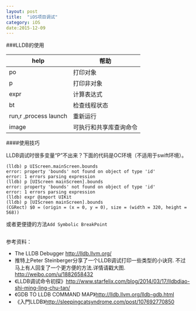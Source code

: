 ```yaml
---
layout: post
title:  "iOS项目调试"
category: iOS
date:2015-12-09
---
```



###LLDB的使用

help | 帮助
---|---
po 	| 打印对象
p  	| 打印非对象
expr | 计算表达式
bt | 检查线程状态
run,r ,process launch| 重新运行
image| 可执行和共享库查询命令


####使用技巧

LLDB调试时很多变量“P”不出来？下面的代码是OC环境（不适用于swift环境）。

```
(lldb) p UIScreen.mainScreen.bounds
error: property 'bounds' not found on object of type 'id'
error: 1 errors parsing expression
(lldb) p [UIScreen mainScreen].bounds
error: property 'bounds' not found on object of type 'id'
error: 1 errors parsing expression
(lldb) expr @import UIKit
(lldb) p [UIScreen mainScreen].bounds
(CGRect) $0 = (origin = (x = 0, y = 0), size = (width = 320, height = 568))
```
或者更便捷的方法`Add Symbolic BreakPoint`

```

```


参考资料：

* The LLDB Debugger <http://lldb.llvm.org/>
* 推特上Peter Steinberger分享了一个LLDB调试打印一些类型的小诀窍. 不过马上有人回复了一个更方便的方法.详情请戳大图. <http://weibo.com/u/1882658432>
* 《LLDB调试命令初探》<http://www.starfelix.com/blog/2014/03/17/lldbdiao-shi-ming-ling-chu-tan/>
* 《GDB TO LLDB COMMAND MAP》<http://lldb.llvm.org/lldb-gdb.html>
* 《入門LLDB》<http://sleepingcatsyndrome.com/post/107692770850>